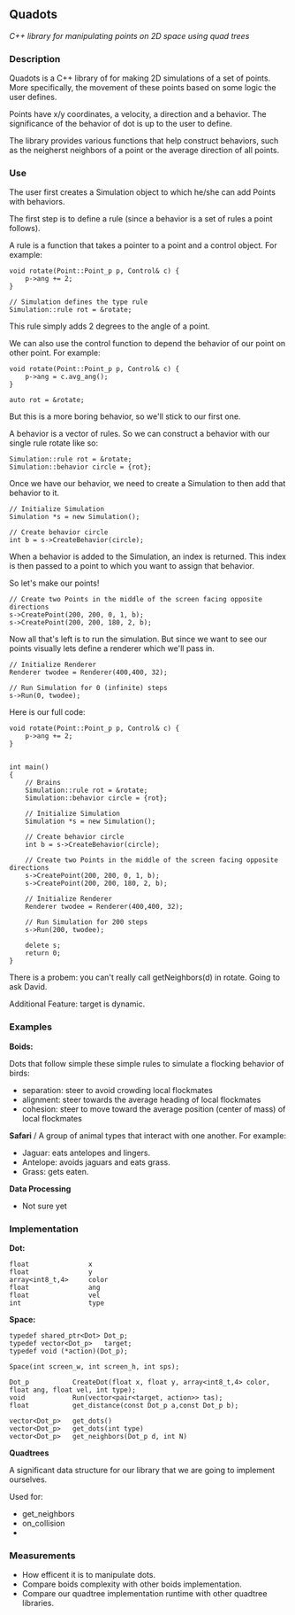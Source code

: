 ## Quadots
*C++ library for manipulating points on 2D space using quad trees*

### Description
Quadots is a C++ library of for making 2D simulations of a set of points. More specifically, the movement of these points based on some logic the user defines.

Points have x/y coordinates, a velocity, a direction and a behavior. The significance of the behavior of dot is up to the user to define.

The library provides various functions that help construct behaviors, such as the neigherst neighbors of a point or the average direction of all points.

### Use
The user first creates a Simulation object to which he/she can add Points with behaviors.

The first step is to define a rule (since a behavior is a set of rules a point follows).

A rule is a function that takes a pointer to a point and a control object.
For example:

```
void rotate(Point::Point_p p, Control& c) {
    p->ang += 2;
}

// Simulation defines the type rule
Simulation::rule rot = &rotate;
```

This rule simply adds 2 degrees to the angle of a point.

We can also use the control function to depend the behavior of our point on other point. For example:


```
void rotate(Point::Point_p p, Control& c) {
    p->ang = c.avg_ang();
}

auto rot = &rotate;
```

But this is a more boring behavior, so we'll stick to our first one.

A behavior is a vector of rules. So we can construct a behavior with our single rule rotate like so:

```
Simulation::rule rot = &rotate;
Simulation::behavior circle = {rot};
```

Once we have our behavior, we need to create a Simulation to then add that behavior to it.

```
// Initialize Simulation
Simulation *s = new Simulation();

// Create behavior circle
int b = s->CreateBehavior(circle);
```

When a behavior is added to the Simulation, an index is returned. This index is then passed to a point to which you want to assign that behavior.

So let's make our points!

```
// Create two Points in the middle of the screen facing opposite directions
s->CreatePoint(200, 200, 0, 1, b);
s->CreatePoint(200, 200, 180, 2, b);
``` 

Now all that's left is to run the simulation. But since we want to see our points visually lets define a renderer which we'll pass in.

```
// Initialize Renderer
Renderer twodee = Renderer(400,400, 32);

// Run Simulation for 0 (infinite) steps
s->Run(0, twodee);
```

Here is our full code:
```
void rotate(Point::Point_p p, Control& c) {
    p->ang += 2;
}


int main()
{
    // Brains
    Simulation::rule rot = &rotate;
    Simulation::behavior circle = {rot};

    // Initialize Simulation
    Simulation *s = new Simulation();

    // Create behavior circle
    int b = s->CreateBehavior(circle);

    // Create two Points in the middle of the screen facing opposite directions
    s->CreatePoint(200, 200, 0, 1, b);
    s->CreatePoint(200, 200, 180, 2, b);

    // Initialize Renderer
    Renderer twodee = Renderer(400,400, 32);

    // Run Simulation for 200 steps
    s->Run(200, twodee);

    delete s;
    return 0;
}
```


There is a probem: you can't really call getNeighbors(d) in rotate. Going to ask David.

Additional Feature: target is dynamic.

### Examples
**Boids:**

Dots that follow simple these simple rules to simulate a flocking behavior of birds:
* separation: steer to avoid crowding local flockmates
* alignment: steer towards the average heading of local flockmates
* cohesion: steer to move toward the average position (center of mass) of local flockmates

**Safari**
/
A group of animal types that interact with one another. For example:
* Jaguar: eats antelopes and lingers.
* Antelope: avoids jaguars and eats grass.
* Grass: gets eaten.

**Data Processing**

* Not sure yet

### Implementation

**Dot:**
```
float               x
float               y
array<int8_t,4>		color
float               ang
float               vel
int                 type
```

**Space:**
```
typedef shared_ptr<Dot> Dot_p;
typedef vector<Dot_p>   target;
typedef void (*action)(Dot_p);

Space(int screen_w, int screen_h, int sps);

Dot_p           CreateDot(float x, float y, array<int8_t,4> color, float ang, float vel, int type);
void            Run(vector<pair<target, action>> tas);
float           get_distance(const Dot_p a,const Dot_p b);

vector<Dot_p>   get_dots()
vector<Dot_p>   get_dots(int type)
vector<Dot_p>   get_neighbors(Dot_p d, int N)
```

**Quadtrees**

A significant data structure for our library that we are going to implement ourselves.

Used for:
* get_neighbors
* on_collision
* 

### Measurements
* How efficent it is to manipulate dots.
* Compare boids complexity with other boids implementation.
* Compare our quadtree implementation runtime with other quadtree libraries.
